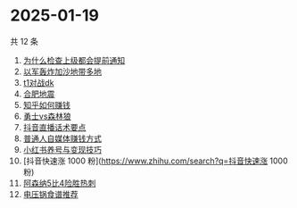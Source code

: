 # 2025-01-19

共 12 条

<!-- BEGIN ZHIHUSEARCH -->
<!-- 最后更新时间 Sun Jan 19 2025 15:18:07 GMT+0800 (China Standard Time) -->
1. [为什么检查上级都会提前通知](https://www.zhihu.com/search?q=为什么检查上级都会提前通知)
1. [以军轰炸加沙地带多地](https://www.zhihu.com/search?q=以军轰炸加沙地带多地)
1. [t1对战dk](https://www.zhihu.com/search?q=t1对战dk)
1. [合肥地震](https://www.zhihu.com/search?q=合肥地震)
1. [知乎如何赚钱](https://www.zhihu.com/search?q=知乎如何赚钱)
1. [勇士vs森林狼](https://www.zhihu.com/search?q=勇士vs森林狼)
1. [抖音直播话术要点](https://www.zhihu.com/search?q=抖音直播话术要点)
1. [普通人自媒体赚钱方式](https://www.zhihu.com/search?q=普通人自媒体赚钱方式)
1. [小红书养号与变现技巧](https://www.zhihu.com/search?q=小红书养号与变现技巧)
1. [抖音快速涨 1000 粉](https://www.zhihu.com/search?q=抖音快速涨 1000 粉)
1. [阿森纳5比4险胜热刺](https://www.zhihu.com/search?q=阿森纳5比4险胜热刺)
1. [电压锅食谱推荐](https://www.zhihu.com/search?q=电压锅食谱推荐)
<!-- END ZHIHUSEARCH -->
